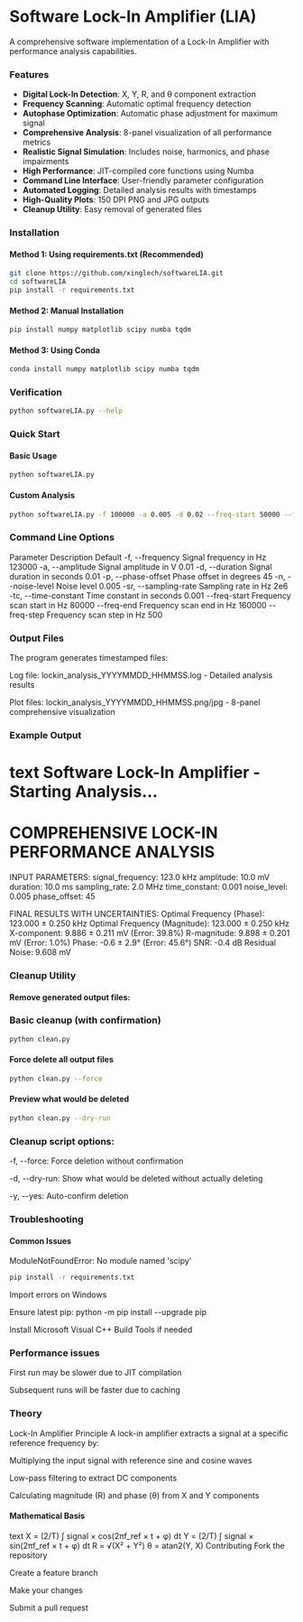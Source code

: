 # Software Lock-In Amplifier (LIA)

A comprehensive software implementation of a Lock-In Amplifier with performance analysis capabilities.

### Features

- **Digital Lock-In Detection**: X, Y, R, and θ component extraction
- **Frequency Scanning**: Automatic optimal frequency detection
- **Autophase Optimization**: Automatic phase adjustment for maximum signal
- **Comprehensive Analysis**: 8-panel visualization of all performance metrics
- **Realistic Signal Simulation**: Includes noise, harmonics, and phase impairments
- **High Performance**: JIT-compiled core functions using Numba
- **Command Line Interface**: User-friendly parameter configuration
- **Automated Logging**: Detailed analysis results with timestamps
- **High-Quality Plots**: 150 DPI PNG and JPG outputs
- **Cleanup Utility**: Easy removal of generated files

### Installation

#### Method 1: Using requirements.txt (Recommended)
```bash
git clone https://github.com/xinglech/softwareLIA.git
cd softwareLIA
pip install -r requirements.txt
```
#### Method 2: Manual Installation
```bash
pip install numpy matplotlib scipy numba tqdm
```
#### Method 3: Using Conda
```bash
conda install numpy matplotlib scipy numba tqdm
```
### Verification
```bash
python softwareLIA.py --help
```

### Quick Start
#### Basic Usage
```bash
python softwareLIA.py
```

#### Custom Analysis
```bash
python softwareLIA.py -f 100000 -a 0.005 -d 0.02 --freq-start 50000 --freq-end 150000
```
### Command Line Options
Parameter	Description	Default
-f, --frequency	Signal frequency in Hz	123000
-a, --amplitude	Signal amplitude in V	0.01
-d, --duration	Signal duration in seconds	0.01
-p, --phase-offset	Phase offset in degrees	45
-n, --noise-level	Noise level	0.005
-sr, --sampling-rate	Sampling rate in Hz	2e6
-tc, --time-constant	Time constant in seconds	0.001
--freq-start	Frequency scan start in Hz	80000
--freq-end	Frequency scan end in Hz	160000
--freq-step	Frequency scan step in Hz	500
### Output Files
The program generates timestamped files:

Log file: lockin_analysis_YYYYMMDD_HHMMSS.log - Detailed analysis results

Plot files: lockin_analysis_YYYYMMDD_HHMMSS.png/jpg - 8-panel comprehensive visualization

### Example Output
text
Software Lock-In Amplifier - Starting Analysis...
==================================================
COMPREHENSIVE LOCK-IN PERFORMANCE ANALYSIS
==================================================
INPUT PARAMETERS:
  signal_frequency: 123.0 kHz
  amplitude: 10.0 mV
  duration: 10.0 ms
  sampling_rate: 2.0 MHz
  time_constant: 0.001
  noise_level: 0.005
  phase_offset: 45

FINAL RESULTS WITH UNCERTAINTIES:
Optimal Frequency (Phase): 123.000 ± 0.250 kHz
Optimal Frequency (Magnitude): 123.000 ± 0.250 kHz
X-component: 9.886 ± 0.211 mV (Error: 39.8%)
R-magnitude: 9.898 ± 0.201 mV (Error: 1.0%)
Phase: -0.6 ± 2.9° (Error: 45.6°)
SNR: -0.4 dB
Residual Noise: 9.608 mV
### Cleanup Utility
#### Remove generated output files:

### Basic cleanup (with confirmation)
```bash
python clean.py
```
#### Force delete all output files
```bash
python clean.py --force
```
#### Preview what would be deleted
```bash
python clean.py --dry-run
```
### Cleanup script options:
-f, --force: Force deletion without confirmation

-d, --dry-run: Show what would be deleted without actually deleting

-y, --yes: Auto-confirm deletion

### Troubleshooting
#### Common Issues
ModuleNotFoundError: No module named 'scipy'

```bash
pip install -r requirements.txt
```
Import errors on Windows

Ensure latest pip: python -m pip install --upgrade pip

Install Microsoft Visual C++ Build Tools if needed

### Performance issues

First run may be slower due to JIT compilation

Subsequent runs will be faster due to caching

### Theory
Lock-In Amplifier Principle
A lock-in amplifier extracts a signal at a specific reference frequency by:

Multiplying the input signal with reference sine and cosine waves

Low-pass filtering to extract DC components

Calculating magnitude (R) and phase (θ) from X and Y components

#### Mathematical Basis
text
X = (2/T) ∫ signal × cos(2πf_ref × t + φ) dt
Y = (2/T) ∫ signal × sin(2πf_ref × t + φ) dt
R = √(X² + Y²)
θ = atan2(Y, X)
Contributing
Fork the repository

Create a feature branch

Make your changes

Submit a pull request

